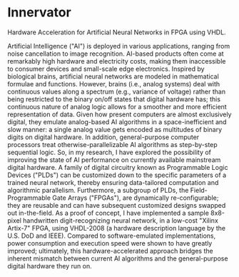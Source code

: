 # Innervator
Hardware Acceleration for Artificial Neural Networks in FPGA using VHDL.

Artificial Intelligence ("AI") is deployed in various applications, ranging from noise cancellation to image recognition.  AI-based products often come at remarkably high hardware and electricity costs, making them inaccessible to consumer devices and small-scale edge electronics.  Inspired by biological brains, artificial neural networks are modeled in mathematical formulae and functions.  However, brains (i.e., analog systems) deal with continuous values along a spectrum (e.g., variance of voltage) rather than being restricted to the binary on/off states that digital hardware has; this continuous nature of analog logic allows for a smoother and more efficient representation of data.  Given how present computers are almost exclusively digital, they emulate analog-based AI algorithms in a space-inefficient and slow manner: a single analog value gets encoded as multitudes of binary digits on digital hardware.  In addition, general-purpose computer processors treat otherwise-parallelizable AI algorithms as step-by-step sequential logic.  So, in my research, I have explored the possibility of improving the state of AI performance on currently available mainstream digital hardware.  A family of digital circuitry known as Programmable Logic Devices ("PLDs") can be customized down to the specific parameters of a trained neural network, thereby ensuring data-tailored computation and algorithmic parallelism.  Furthermore, a subgroup of PLDs, the Field-Programmable Gate Arrays ("FPGAs"), are dynamically re-configurable; they are reusable and can have subsequent customized designs swapped out in-the-field.  As a proof of concept, I have implemented a sample 8x8-pixel handwritten digit-recognizing neural network, in a low-cost "Xilinx Artix-7" FPGA, using VHDL-2008 (a hardware description language by the U.S. DoD and IEEE).  Compared to software-emulated implementations, power consumption and execution speed were shown to have greatly improved; ultimately, this hardware-accelerated approach bridges the inherent mismatch between current AI algorithms and the general-purpose digital hardware they run on. 

<!--
![thumbnail_linear_sigmoid](https://github.com/Thraetaona/Innervator/assets/42461518/6322a810-26e0-484d-8956-2375fff8a316)
-->
